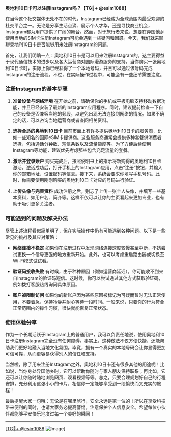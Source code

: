 **奥地利10日卡可以注册Instagram吗？【TG💪+ @esim1088】**

在当今这个社交媒体无处不在的时代，Instagram已经成为全球范围内最受欢迎的社交平台之一。无论是分享生活点滴、展示个人才华，还是寻找商业机会，Instagram都为用户提供了广阔的舞台。然而，对于旅行者来说，想要在异国他乡使用当地的SIM卡注册Instagram可能会遇到一些疑问和困惑。今天，我们就来聊聊奥地利10日卡是否能够用来注册Instagram的问题。

首先，让我们明确一点：奥地利10日卡是可以用来注册Instagram的。这主要得益于现代通信技术的进步以及各大运营商对国际漫游服务的支持。当你购买一张奥地利10日卡时，实际上你已经获得了一个本地号码，并且可以通过该号码完成Instagram的注册流程。不过，在实际操作过程中，可能会有一些细节需要注意。

### 注册Instagram的基本步骤

1. **准备设备与网络环境**
   在开始之前，请确保你的手机或平板电脑支持移动数据功能，并且已经安装了最新的Instagram应用程序。同时，建议提前检查一下自己的设备是否兼容当地的频段，以避免出现无法连接到网络的情况。如果不确定的话，可以咨询当地运营商或者查阅相关资料。

2. **选择合适的奥地利10日卡**
   目前市面上有许多提供奥地利10日卡的服务商，比如一些知名的国际eSIM卡提供商。这些服务商通常会提供多种套餐供消费者选择，包括通话分钟数、短信条数以及流量额度等。为了方便后续使用Instagram等功能，建议优先考虑那些包含充足流量的套餐。

3. **激活并登录账户**
   购买完成后，按照说明书上的指示将新购得的奥地利10日卡激活。激活成功后，打开手机上的Instagram应用，点击“注册”按钮，并输入你的邮箱地址、设置密码等信息。接下来，系统会要求你填写手机号码。此时，你需要使用刚刚购买的奥地利10日卡对应的号码进行验证。

4. **上传头像与完善资料**
   成功注册之后，别忘了上传一张个人头像，并填写一些基本资料，如用户名、简介等。这样不仅可以让你的主页看起来更加专业，也有助于吸引更多关注者。

### 可能遇到的问题及解决办法

尽管上述流程看似简单明了，但在实际操作中仍有可能遇到各种问题。以下是一些常见的挑战及其应对策略：

- **网络连接不稳定**
  如果你在注册过程中发现网络连接速度较慢甚至中断，不妨尝试更换一个信号更强的地方重新开始。此外，也可以考虑重启路由器或切换至Wi-Fi模式试试看。

- **验证码接收失败**
  有时候，由于种种原因（例如运营商延迟），你可能收不到来自Instagram的验证码短信。这时候，你可以尝试通过其他方式获取验证码，例如拨打客服热线询问具体原因。

- **账户被限制访问**
  如果你的新账户因为某些原因被标记为可疑而暂时无法正常使用，不要着急，保持冷静并耐心等待一段时间。一般来说，只要你的行为符合正常范围内的操作习惯，很快就能恢复正常状态。

### 使用体验分享

作为一个长期活跃于Instagram上的普通用户，我可以负责任地说，使用奥地利10日卡注册Instagram完全没有任何障碍。事实上，这种做法不仅方便快捷，还能帮助我们更好地融入当地文化氛围。毕竟，拥有一个真实的本地号码会让你显得更加可信可靠，从而更容易获得别人的信任和支持。

当然啦，除了用来注册Instagram之外，奥地利10日卡还有很多其他的用途呢！比如说，当你身处异国他乡时，它可以帮助你随时与家人朋友保持联系；再比如，它还可以让你随时随地浏览网页、观看视频等等。总之，只要合理规划好自己的行程安排，充分利用这张小小的卡片，相信你一定能够享受到一段愉快而又充实的旅程！

最后提醒大家一句哦：无论是在哪里旅行，安全永远是第一位的！所以在享受科技带来便利的同时，也请大家务必提高警惕，注意保护个人信息安全。希望每位小伙伴都能够平安快乐地度过每一个美好的瞬间！

---

[[TG💪+ @esim1088](https://t.me/s/esim1088) ![Image](https://i.postimg.cc/4NQfJmqS/Snipaste-2025-05-13-00-14-12.png)]